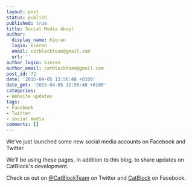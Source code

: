 ```yaml
---
layout: post
status: publish
published: true
title: Social Media Ahoy!
author:
  display_name: Kieran
  login: kieran
  email: catblockteam@gmail.com
  url: ''
author_login: kieran
author_email: catblockteam@gmail.com
post_id: 72
date: '2015-04-05 13:56:48 +0100'
date_gmt: '2015-04-05 12:56:48 +0100'
categories:
- Website updates
tags:
- Facebook
- Twitter
- social media
comments: []
---
```

<p>We've just launched some new social media accounts on Facebook and Twitter.</p>
<p>We'll be using these pages, in addition to this blog, to share updates on CatBlock's development.</p>
<p>Check us out on <a href="//twitter.com/CatBlockTeam">@CatBlockTeam</a> on Twitter and <a href="//fb.me/CatBlockTeam">CatBlock</a> on Facebook.</p>
<!--more-->

